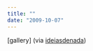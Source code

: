 ```yaml
---
title: ""
date: "2009-10-07"
---
```


\[gallery\] (via [ideiasdenada](http://ideiasdenada.tumblr.com/))
